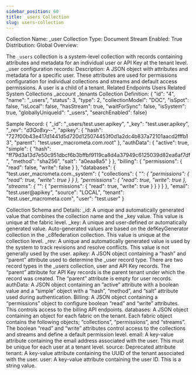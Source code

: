 ```yaml
---
sidebar_position: 60
title: _users Collection
slug: users-collection
---
```


Collection Name: _user
Collection Type: Document
Stream Enabled: True
Distribution: Global
Overview:

The `_users` collection is a system-level collection with records containing attributes and metadata for an individual user or API Key at the tenant level. 
_user configuration records:
Description:
A JSON object with attributes and metadata for a specific user. These attributes are used for permissions configuration for individual collections and streams and default access permissions. A user is a child of a tenant.
Related Endpoints
Users
Related System Collections
_account
_tenants
Collection Definition:
{ "id": "4",
"name": "_users",
"status": 3,
"type": 2,
"collectionModel": "DOC",
"isSpot": false,
"isLocal": false,
"hasStream": true,
"waitForSync": false,
"isSystem": true,
"globallyUniqueId": "_users",
"searchEnabled": false}

Sample Record:
{
  "_id": "_users/test.user.apikey",
  "_key": "test.user.apikey",
  "_rev": "_d3Qo8xy--_",
  "apikey": {
    "hash": "727f00b43e417d1441d5d720d125074453f0d1a2dc4b837a72101aacd2fffb13",
    "parent": "test.user_macrometa.com.root"
  },
  "authData": {
    "active": true,
    "simple": {
    "hash": "ff79d3a13d7e50c951dbcf6b3bffbf9119ca8d4a37949c6125039d82ea6af7df",
    "method": "sha256",
    "salt": "a0eaa8a5"
    }
  },
  "billing": {
    "permissions": {
      "read": false,
	"write": false
      }
    },
  "databases": {
    "test.user_macrometa.com._system": {
	"collections": {
	  "*": {
	    "permissions": {
	      "read": true,
		"write": true
		}
    }
  },
  "permissions": {
    "read": true,
    "write": true
    },
  "streams": {
    "*": {
      "permissions": {
	  "read": true,
	  "write": true
	  }
	}
    }
  }
},
  "email": "test.user@apikey",
  "source": "LOCAL",
  "tenant": "test.user_macrometa.com",
  "user": "test.user"
}



Collection Schema and Details:
_id: 
A unique and automatically generated value that combines the collection name and the _key value. This value is unique at the fabric level. 
_key: 
A unique and user-defined or automatically generated value. Auto-generated values are based on the defKeyGenerator collection in the _c8federation collection. This value is unique at the collection level. 
_rev: 
A unique and automatically generated value is used by the system to track revisions and resolve conflicts. This value is not generally used by the user.
apikey:
A JSON object containing a “hash” and “parent” attribute used to determine the _user record type. There are two record types in the _users collection, user and API Key records. The “parent” attribute for API Key records is the parent tenant under which the record was created. The “parent” attribute is empty for user records.
authData:
A JSON object containing an ”active” attribute with a boolean value and a “simple” object with a “hash”, “method”, and “salt” attribute used during authentication.
Billing:
A JSON object containing a “permissions” object to configure boolean “read” and “write” attributes. This controls access to the billing API endpoints.
databases:
A JSON object containing an object for each fabric on the tenant. Each fabric object contains the following objects; “collections”, “permissions”, and “streams”. The boolean “read” and “write” attributes control access to the collections and streams and define a default permission level.
email:
A key-value attribute containing the email address associated with the user. This must be unique for each user at a tenant level.
source:
Deprecated attribute
tenant:
A key-value attribute containing the UUID of the tenant associated with the user.
user:
A key-value attribute containing the user ID. This is a string value. 
